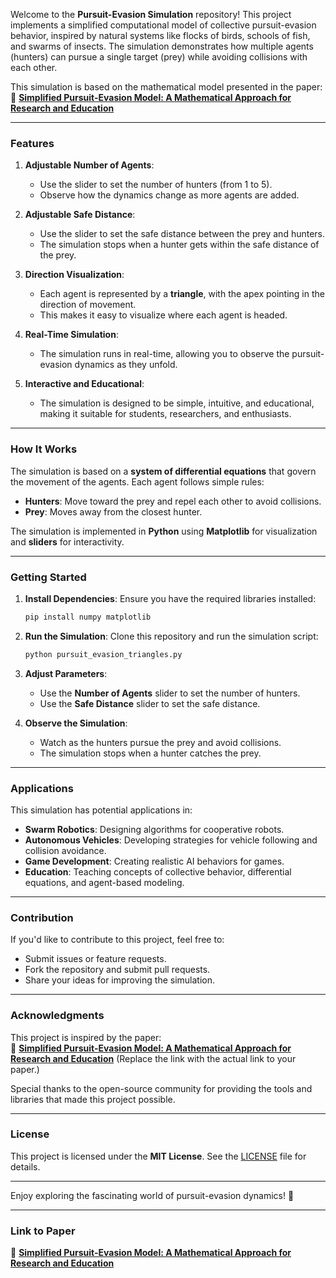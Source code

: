 Welcome to the **Pursuit-Evasion Simulation** repository! This project implements a simplified computational model of collective pursuit-evasion behavior, inspired by natural systems like flocks of birds, schools of fish, and swarms of insects. The simulation demonstrates how multiple agents (hunters) can pursue a single target (prey) while avoiding collisions with each other.

This simulation is based on the mathematical model presented in the paper:  
📄 **[Simplified Pursuit-Evasion Model: A Mathematical Approach for Research and Education](https://drive.google.com/file/d/1Q7KlRvrfYeQtEi9H9TXWkYBiMHWxr623/view?usp=drivesdk)**

---

### **Features**

1. **Adjustable Number of Agents**:
   - Use the slider to set the number of hunters (from 1 to 5).
   - Observe how the dynamics change as more agents are added.

2. **Adjustable Safe Distance**:
   - Use the slider to set the safe distance between the prey and hunters.
   - The simulation stops when a hunter gets within the safe distance of the prey.

3. **Direction Visualization**:
   - Each agent is represented by a **triangle**, with the apex pointing in the direction of movement.
   - This makes it easy to visualize where each agent is headed.

4. **Real-Time Simulation**:
   - The simulation runs in real-time, allowing you to observe the pursuit-evasion dynamics as they unfold.

5. **Interactive and Educational**:
   - The simulation is designed to be simple, intuitive, and educational, making it suitable for students, researchers, and enthusiasts.

---

### **How It Works**

The simulation is based on a **system of differential equations** that govern the movement of the agents. Each agent follows simple rules:
- **Hunters**: Move toward the prey and repel each other to avoid collisions.
- **Prey**: Moves away from the closest hunter.

The simulation is implemented in **Python** using **Matplotlib** for visualization and **sliders** for interactivity.

---

### **Getting Started**

1. **Install Dependencies**:
   Ensure you have the required libraries installed:
   ```bash
   pip install numpy matplotlib
   ```

2. **Run the Simulation**:
   Clone this repository and run the simulation script:
   ```bash
   python pursuit_evasion_triangles.py
   ```

3. **Adjust Parameters**:
   - Use the **Number of Agents** slider to set the number of hunters.
   - Use the **Safe Distance** slider to set the safe distance.

4. **Observe the Simulation**:
   - Watch as the hunters pursue the prey and avoid collisions.
   - The simulation stops when a hunter catches the prey.

---

### **Applications**

This simulation has potential applications in:
- **Swarm Robotics**: Designing algorithms for cooperative robots.
- **Autonomous Vehicles**: Developing strategies for vehicle following and collision avoidance.
- **Game Development**: Creating realistic AI behaviors for games.
- **Education**: Teaching concepts of collective behavior, differential equations, and agent-based modeling.

---

### **Contribution**

If you'd like to contribute to this project, feel free to:
- Submit issues or feature requests.
- Fork the repository and submit pull requests.
- Share your ideas for improving the simulation.

---

### **Acknowledgments**

This project is inspired by the paper:  
📄 **[Simplified Pursuit-Evasion Model: A Mathematical Approach for Research and Education](https://drive.google.com/file/d/1Q7KlRvrfYeQtEi9H9TXWkYBiMHWxr623/view?usp=drivesdk)** 
(Replace the link with the actual link to your paper.)

Special thanks to the open-source community for providing the tools and libraries that made this project possible.

---

### **License**

This project is licensed under the **MIT License**. See the [LICENSE](LICENSE) file for details.

---

Enjoy exploring the fascinating world of pursuit-evasion dynamics! 🚀

---

### **Link to Paper**

📄 **[Simplified Pursuit-Evasion Model: A Mathematical Approach for Research and Education](https://drive.google.com/file/d/1Q7KlRvrfYeQtEi9H9TXWkYBiMHWxr623/view?usp=drivesdk)**

